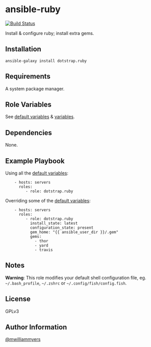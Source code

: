ansible-ruby
============
[![Build Status](https://travis-ci.org/dotstrap/ansible-ruby.svg)](https://travis-ci.org/dotstrap/ansible-ruby)

Install & configure ruby; install extra gems.

Installation
------------

```
ansible-galaxy install dotstrap.ruby
```

Requirements
------------

A system package manager.

Role Variables
--------------

See [default variables] & [variables].

Dependencies
------------

None.

Example Playbook
----------------

Using all the [default variables]:

```
    - hosts: servers
      roles:
         - role: dotstrap.ruby
```

Overriding some of the [default variables]:

```
    - hosts: servers
      roles:
         - role: dotstrap.ruby
           install_state: latest
           configuration_state: present
           gem_home: "{{ ansible_user_dir }}/.gem"
           gems: 
             - thor
             - yard
             - travis

```

Notes
-----

__Warning__: This role modifies your default shell configuration file, eg.
`~/.bash_profile`, `~/.zshrc` or `~/.config/fish/config.fish`.

License
-------

GPLv3

Author Information
------------------

[@mwilliammyers]

[@mwilliammyers]: https://github.com/mwilliammyers
[aura]: https://github.com/aurapm/aura
[default variables]: defaults/main.yml
[dotstrap]: https://github.com/mwilliammyers/dotstrap
[fasd]: https://github.com/clvv/fasd
[files]: files/
[fish]: http://fishshell.com/
[homebrew]: https://github.com/Homebrew/homebrew
[variables]: vars/main.yml
[yaourt]: https://github.com/archlinuxfr/yaourt
[z]: https://github.com/rupa/z
[zsh]: http://zsh.sourceforge.net
